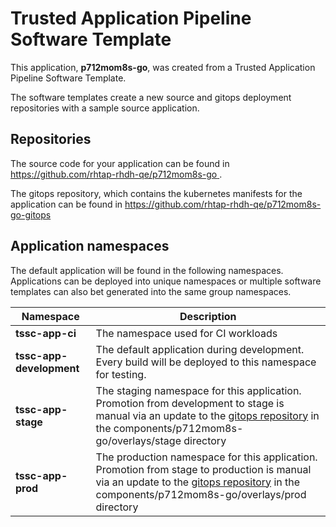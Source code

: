 # Trusted Application Pipeline Software Template

This application, **p712mom8s-go**, was created from a Trusted Application Pipeline Software Template.

The software templates create a new source and gitops deployment repositories with a sample source application. 

## Repositories

The source code for your application can be found in [https://github.com/rhtap-rhdh-qe/p712mom8s-go ](https://github.com/rhtap-rhdh-qe/p712mom8s-go ).
 
The gitops repository, which contains the kubernetes manifests for the application can be found in 
[https://github.com/rhtap-rhdh-qe/p712mom8s-go-gitops ](https://github.com/rhtap-rhdh-qe/p712mom8s-go-gitops ) 

## Application namespaces 

The default application will be found in the following namespaces. Applications can be deployed into unique namespaces or multiple software templates can also bet generated into the same group namespaces.  

|  Namespace   |  Description   |  
| -------- | -------- |
| **tssc-app-ci** | The namespace used for CI workloads |
| **tssc-app-development** | The default application during development. Every build will be deployed to this namespace for testing. |
| **tssc-app-stage** | The staging namespace for this application. Promotion from development to stage is manual via an update to the [gitops repository](https://github.com/rhtap-rhdh-qe/p712mom8s-go-gitops ) in the components/p712mom8s-go/overlays/stage directory |
| **tssc-app-prod** | The production namespace for this application. Promotion from stage to production is manual via an update to the [gitops repository](https://github.com/rhtap-rhdh-qe/p712mom8s-go-gitops ) in the components/p712mom8s-go/overlays/prod directory |
